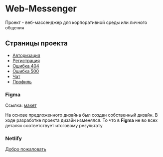 # Web-Messenger
Проект - веб-массенджер для корпоративной среды или личного общения

## Страницы проекта

- [Авторизация](https://lucent-sunflower-8af641.netlify.app/src/pages/sing-in/index.html)
- [Регистрация](https://lucent-sunflower-8af641.netlify.app/src/pages/sign-up/index.html)
- [Ошибка 404](https://lucent-sunflower-8af641.netlify.app/src/pages/errors/400/index.html)
- [Ошибка 500](https://lucent-sunflower-8af641.netlify.app/src/pages/errors/500/index.html)
- [Чат](https://lucent-sunflower-8af641.netlify.app/src/pages/chat/index.html)
- [Профиль](https://lucent-sunflower-8af641.netlify.app/src/pages/profile/index.html)

### Figma

Ссылка: [макет](https://www.figma.com/file/35AF4eQETx6H8n5unzQwDC/Дизайн-мессенджера?node-id=11%3A7331&mode=dev)

На основе предложенного дизайна был создан собственный дизайн.
В ходе разработке проекта дизайн изменялся. То что в **Figma** не во всех деталях
соответствует итоговому результату


### Netlify

[Добро пожаловать](https://lucent-sunflower-8af641.netlify.app)
